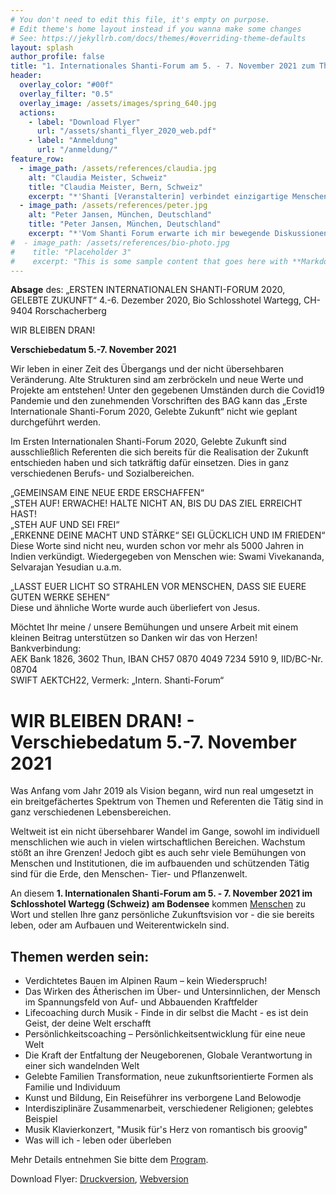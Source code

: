 ```yaml
---
# You don't need to edit this file, it's empty on purpose.
# Edit theme's home layout instead if you wanna make some changes
# See: https://jekyllrb.com/docs/themes/#overriding-theme-defaults
layout: splash
author_profile: false
title: "1. Internationales Shanti-Forum am 5. - 7. November 2021 zum Thema 'Gelebte Zukunft'"
header:
  overlay_color: "#00f"
  overlay_filter: "0.5"
  overlay_image: /assets/images/spring_640.jpg
  actions:
    - label: "Download Flyer"
      url: "/assets/shanti_flyer_2020_web.pdf"
    - label: "Anmeldung"
      url: "/anmeldung/"
feature_row:
  - image_path: /assets/references/claudia.jpg
    alt: "Claudia Meister, Schweiz"
    title: "Claudia Meister, Bern, Schweiz"
    excerpt: "*'Shanti [Veranstalterin] verbindet einzigartige Menschen auf liebevolle weise und inspiriert mich mit Ihrer Vision zu Harmonie und Sicherheit'.*"
  - image_path: /assets/references/peter.jpg
    alt: "Peter Jansen, München, Deutschland"
    title: "Peter Jansen, München, Deutschland"
    excerpt: "*'Vom Shanti Forum erwarte ich mir bewegende Diskussionen zu neuen Lebensmodellen in allen Bereichen des Mensch-Seins.'*"
#  - image_path: /assets/references/bio-photo.jpg
#    title: "Placeholder 3"
#    excerpt: "This is some sample content that goes here with **Markdown** formatting."
---
```


**Absage** des: „ERSTEN INTERNATIONALEN SHANTI-FORUM 2020, GELEBTE ZUKUNFT“
4.-6. Dezember 2020, Bio Schlosshotel Wartegg,  CH-9404 Rorschacherberg

WIR BLEIBEN DRAN!

**Verschiebedatum 5.-7. November 2021**

Wir leben in einer Zeit des Übergangs und der nicht übersehbaren Veränderung.
Alte Strukturen sind am zerbröckeln und neue Werte und Projekte am entstehen! Unter den gegebenen Umständen durch die Covid19 Pandemie und den zunehmenden Vorschriften des BAG  kann das „Erste Internationale Shanti-Forum 2020, Gelebte Zukunft“ nicht wie geplant durchgeführt werden.

Im Ersten Internationalen Shanti-Forum 2020, Gelebte Zukunft sind ausschließlich Referenten die sich bereits für die Realisation der Zukunft entschieden haben und sich tatkräftig dafür einsetzen. Dies in ganz verschiedenen Berufs- und Sozialbereichen.

„GEMEINSAM EINE NEUE ERDE ERSCHAFFEN“<br>
„STEH AUF! ERWACHE! HALTE NICHT AN, BIS DU DAS ZIEL ERREICHT HAST!<br>
„STEH AUF UND SEI FREI“<br>
„ERKENNE DEINE MACHT UND STÄRKE“ SEI GLÜCKLICH UND IM FRIEDEN“<br>
Diese Worte sind nicht neu, wurden schon vor mehr als 5000 Jahren in Indien verkündigt.
Wiedergegeben von Menschen wie: Swami Vivekananda, Selvarajan Yesudian u.a.m.

„LASST EUER LICHT SO STRAHLEN VOR MENSCHEN, DASS SIE  EUERE GUTEN WERKE SEHEN“<br>
Diese und ähnliche Worte wurde auch überliefert von Jesus.

Möchtet Ihr meine / unsere Bemühungen und unsere Arbeit mit einem kleinen Beitrag unterstützen so Danken wir das von Herzen!<br>
Bankverbindung:<br>
AEK Bank 1826, 3602 Thun, IBAN CH57 0870 4049 7234 5910 9, IID/BC-Nr. 08704<br>
SWIFT AEKTCH22, Vermerk: „Intern. Shanti-Forum“



# WIR BLEIBEN DRAN! - Verschiebedatum 5.-7. November 2021

Was Anfang vom Jahr 2019 als Vision begann, wird nun real umgesetzt in ein
breitgefächertes Spektrum von Themen und Referenten die Tätig sind in ganz
verschiedenen Lebensbereichen.

Weltweit ist ein nicht übersehbarer Wandel im Gange, sowohl im individuell menschlichen
wie auch in vielen wirtschaftlichen Bereichen. Wachstum stößt an ihre Grenzen!
Jedoch gibt es auch sehr viele Bemühungen von Menschen
und Institutionen, die im aufbauenden und schützenden Tätig sind für die Erde,
den Menschen- Tier- und Pflanzenwelt.

An diesem **1. Internationalen Shanti-Forum am 5. - 7. November 2021 im Schlosshotel Wartegg (Schweiz) am Bodensee** kommen [Menschen](referenten) zu Wort und
stellen Ihre ganz persönliche Zukunftsvision vor - die sie bereits leben, oder am
Aufbauen und Weiterentwickeln sind.

## Themen werden sein:
- Verdichtetes Bauen im Alpinen Raum – kein Wiederspruch!
- Das Wirken des Ätherischen im Über- und Untersinnlichen, der Mensch im
  Spannungsfeld von Auf- und Abbauenden Kraftfelder
- Lifecoaching durch Musik - Finde in dir selbst die Macht - es ist dein Geist, der deine Welt erschafft
- Persönlichkeitscoaching – Persönlichkeitsentwicklung für eine neue Welt
- Die Kraft der Entfaltung der Neugeborenen, Globale Verantwortung in
  einer sich wandelnden Welt
- Gelebte Familien Transformation, neue zukunftsorientierte Formen als Familie
  und Individuum
- Kunst und Bildung, Ein Reiseführer ins verborgene Land Belowodje
- Interdisziplinäre Zusammenarbeit, verschiedener Religionen; gelebtes Beispiel
- Musik Klavierkonzert, "Musik für's Herz von romantisch bis groovig"
- Was will ich - leben oder überleben

Mehr Details entnehmen Sie bitte dem [Program](/program).

Download Flyer: [Druckversion](/assets/shanti_flyer_2020_druck.pdf), [Webversion](/assets/shanti_flyer_2020_web.pdf)
